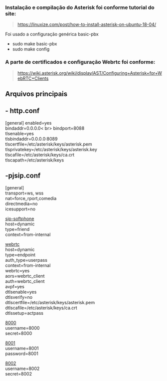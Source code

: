 ### Instalação e compilação do Asterisk foi conforme tutorial do site:
> https://linuxize.com/post/how-to-install-asterisk-on-ubuntu-18-04/

Foi usado a configuração genérica basic-pbx

* sudo make basic-pbx
* sudo make config

### A parte de certificados e configuração Webrtc foi conforme:

> https://wiki.asterisk.org/wiki/display/AST/Configuring+Asterisk+for+WebRTC+Clients


## Arquivos principais

## - http.conf

[general]
enabled=yes <br>
bindaddr=0.0.0.0< br>
bindport=8088 <br>
tlsenable=yes <br>
tlsbindaddr=0.0.0.0:8089<br>
tlscertfile=/etc/asterisk/keys/asterisk.pem<br>
tlsprivatekey=/etc/asterisk/keys/asterisk.key<br>
tlscafile=/etc/asterisk/keys/ca.crt<br>
tlscapath=/etc/asterisk/keys<br>

## -pjsip.conf

[general]<br>
transport=ws, wss <br>
nat=force_rport,comedia <br>
directmedia=no<br>
icesupport=no<br>

[sip-softphone](!)<br>
host=dynamic<br>
type=friend<br>
context=from-internal<br>

[webrtc](!)<br>
host=dynamic<br>
type=endpoint<br>
auth_type=userpass<br>
context=from-internal<br>
webrtc=yes<br>
aors=webrtc_client<br>
auth=webrtc_client<br>
avpf=yes<br>
dtlsenable=yes<br>
dtlsverify=no<br>
dtlscertfile=/etc/asterisk/keys/asterisk.pem<br>
dtlscafile=/etc/asterisk/keys/ca.crt<br>
dtlssetup=actpass

[8000](sip-softphone)<br>
username=8000<br>
secret=8000<br>

[8001](webrtc)<br>
username=8001<br>
password=8001<br>

[8002](sip-softphone)<br>
username=8002<br>
secret=8002<br>
